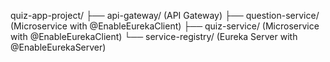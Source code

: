 quiz-app-project/
├── api-gateway/          (API Gateway)
├── question-service/     (Microservice with @EnableEurekaClient)
├── quiz-service/         (Microservice with @EnableEurekaClient)
└── service-registry/     (Eureka Server with @EnableEurekaServer)
